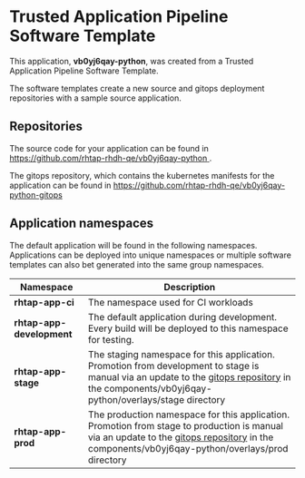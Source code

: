 # Trusted Application Pipeline Software Template

This application, **vb0yj6qay-python**, was created from a Trusted Application Pipeline Software Template.

The software templates create a new source and gitops deployment repositories with a sample source application. 

## Repositories

The source code for your application can be found in [https://github.com/rhtap-rhdh-qe/vb0yj6qay-python ](https://github.com/rhtap-rhdh-qe/vb0yj6qay-python ).
 
The gitops repository, which contains the kubernetes manifests for the application can be found in 
[https://github.com/rhtap-rhdh-qe/vb0yj6qay-python-gitops ](https://github.com/rhtap-rhdh-qe/vb0yj6qay-python-gitops ) 

## Application namespaces 

The default application will be found in the following namespaces. Applications can be deployed into unique namespaces or multiple software templates can also bet generated into the same group namespaces.  

|  Namespace   |  Description   |  
| -------- | -------- |
| **rhtap-app-ci** | The namespace used for CI workloads |
| **rhtap-app-development** | The default application during development. Every build will be deployed to this namespace for testing. |
| **rhtap-app-stage** | The staging namespace for this application. Promotion from development to stage is manual via an update to the [gitops repository](https://github.com/rhtap-rhdh-qe/vb0yj6qay-python-gitops ) in the components/vb0yj6qay-python/overlays/stage directory |
| **rhtap-app-prod** | The production namespace for this application. Promotion from stage to production is manual via an update to the [gitops repository](https://github.com/rhtap-rhdh-qe/vb0yj6qay-python-gitops ) in the components/vb0yj6qay-python/overlays/prod directory |